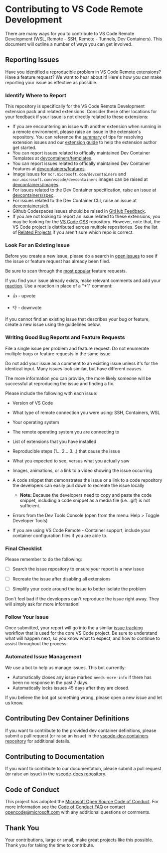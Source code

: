<!--
Copyright © Microsoft Corporation
All rights reserved.
Creative Commons Attribution 4.0 License (International): https://creativecommons.org/licenses/by/4.0/legalcode
-->

# Contributing to VS Code Remote Development

There are many ways for you to contribute to VS Code Remote Development (WSL, Remote - SSH, Remote - Tunnels, Dev Containers). This document will outline a number of ways you can get involved.

## Reporting Issues

Have you identified a reproducible problem in VS Code Remote extensions? Have a feature request? We want to hear about it! Here's how you can make reporting your issue as effective as possible.

### Identify Where to Report

This repository is specifically for the VS Code Remote Development extension pack and related extensions. Consider these other locations for your feedback if your issue is not directly related to these extensions:

- If you are encountering an issue with another extension when running in a remote environment, please raise an issue in the extension's repository. You can reference the [summary](https://aka.ms/vscode-remote/troubleshooting/extensions) of tips for resolving extension issues and our [extension guide](https://aka.ms/vscode-remote/developing-extensions) to help the extension author get started.
- You can report issues related to offically maintained Dev Container Templates at [devcontainers/templates](https://github.com/devcontainers/templates).
- You can report issues related to offically maintained Dev Container Features at [devcontainers/features](https://github.com/devcontainers/features).
- Image issues for `mcr.microsoft.com/devcontainers` and `mcr.microsoft.com/vscode/devcontainers` images can be raised at [devcontainers/images](https://github.com/devcontainers/images).
- For issues related to the Dev Container specification, raise an issue at [devcontainers/spec](https://github.com/devcontainers/spec).
- For issues related to the Dev Container CLI, raise an issue at [devcontainers/cli](https://github.com/devcontainers/cli).
- Github Codespaces issues should be raised in [GitHub Feedback](https://github.com/github/feedback/discussions/categories/codespaces).
- If you are not looking to report an issue related to these extensions, you may be looking for the [VS Code OSS](https://github.com/Microsoft/vscode) repository. However, note that, the VS Code project is distributed across multiple repositories. See the list of [Related Projects](https://github.com/Microsoft/vscode/wiki/Related-Projects) if you aren't sure which repo is correct.

### Look For an Existing Issue

Before you create a new issue, please do a search in [open issues](https://github.com/Microsoft/vscode-remote-release/issues) to see if the issue or feature request has already been filed.

Be sure to scan through the [most popular](https://github.com/Microsoft/vscode-remote-release/issues?q=is%3Aopen+is%3Aissue+label%3Afeature-request+sort%3Areactions-%2B1-desc) feature requests.

If you find your issue already exists, make relevant comments and add your [reaction](https://github.com/blog/2119-add-reactions-to-pull-requests-issues-and-comments). Use a reaction in place of a "+1" comment:

- 👍 - upvote

- 👎 - downvote

If you cannot find an existing issue that describes your bug or feature, create a new issue using the guidelines below.

### Writing Good Bug Reports and Feature Requests

File a single issue per problem and feature request. Do not enumerate multiple bugs or feature requests in the same issue.

Do not add your issue as a comment to an existing issue unless it's for the identical input. Many issues look similar, but have different causes.

The more information you can provide, the more likely someone will be successful at reproducing the issue and finding a fix.

Please include the following with each issue:

- Version of VS Code
  
- What type of remote connection you were using: SSH, Containers, WSL

- Your operating system  

- The remote operating system you are connecting to

- List of extensions that you have installed

- Reproducible steps (1... 2... 3...) that cause the issue

- What you expected to see, versus what you actually saw

- Images, animations, or a link to a video showing the issue occurring

- A code snippet that demonstrates the issue or a link to a code repository the developers can easily pull down to recreate the issue locally

  - **Note:** Because the developers need to copy and paste the code snippet, including a code snippet as a media file (i.e. .gif) is not sufficient.

- Errors from the Dev Tools Console (open from the menu: Help > Toggle Developer Tools)

- If you are using VS Code Remote - Container support, include your container configuration files if you are able to.

### Final Checklist

Please remember to do the following:

- [ ] Search the issue repository to ensure your report is a new issue

- [ ] Recreate the issue after disabling all extensions

- [ ] Simplify your code around the issue to better isolate the problem

Don't feel bad if the developers can't reproduce the issue right away. They will simply ask for more information!

### Follow Your Issue

Once submitted, your report will go into the a similar [issue tracking](https://github.com/Microsoft/vscode/wiki/Issue-Tracking) workflow that is used for the core VS Code project. Be sure to understand what will happen next, so you know what to expect, and how to continue to assist throughout the process.

### Automated Issue Management

We use a bot to help us manage issues. This bot currently:

- Automatically closes any issue marked `needs-more-info` if there has been no response in the past 7 days.
- Automatically locks issues 45 days after they are closed.

If you believe the bot got something wrong, please open a new issue and let us know.

## Contributing Dev Container Definitions

If you want to contribute to the provided dev container definitions, please submit a pull request (or raise an issue) in the [vscode-dev-containers repository](https://aka.ms/vscode-dev-containers) for additional details.

## Contributing to Documentation

If you want to contribute to our documentation, please submit a pull request (or raise an issue) in the [vscode-docs repository](https://github.com/Microsoft/vscode-docs).

## Code of Conduct

This project has adopted the [Microsoft Open Source Code of Conduct](https://opensource.microsoft.com/codeofconduct/).
For more information see the [Code of Conduct FAQ](https://opensource.microsoft.com/codeofconduct/faq/) or
contact [opencode@microsoft.com](mailto:opencode@microsoft.com) with any additional questions or comments.

## Thank You

Your contributions, large or small, make great projects like this possible. Thank you for taking the time to contribute.
